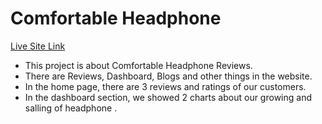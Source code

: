
# Comfortable Headphone
[Live Site Link](https://radiant-cascaron-c35a0f.netlify.app/home)
- This project is about Comfortable Headphone Reviews.
- There are Reviews, Dashboard, Blogs and other things in the website.
- In the home page, there are 3 reviews and ratings of our customers.
- In the dashboard section, we showed 2 charts about our growing and salling of headphone .
